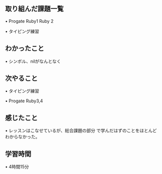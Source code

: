 ## 取り組んだ課題一覧
•  Progate Ruby1 Ruby 2


• タイピング練習

## わかったこと
• シンボル、nilがなんとなく

## 次やること
• タイピング練習

• Progate Ruby3,4

## 感じたこと
• レッスンはこなせているが、総合課題の部分
  で学んだはずのことをほとんどわからなかった。

## 学習時間
• 4時間15分